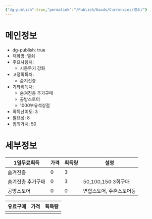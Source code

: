 ```yaml
---
{"dg-publish":true,"permalink":"/Publish/Goods/Currencies/열쇠/"}
---
```


<span><span><h1 data-heading="메인정보" dir="auto">메인정보</h1></span></span><p><ul class="dataview dataview-ul dataview-result-object-ul"><li class="dataview dataview-li dataview-result-object-li">dg-publish: <span>true</span></li><li class="dataview dataview-li dataview-result-object-li">재화명: <span>열쇠</span></li><li class="dataview dataview-li dataview-result-object-li">주요사용처: <ul class="dataview dataview-ul dataview-result-list-ul"><li class="dataview-result-list-li"><span>시동무기 강화</span></li></ul></li><li class="dataview dataview-li dataview-result-object-li">고정획득처: <ul class="dataview dataview-ul dataview-result-list-ul"><li class="dataview-result-list-li"><span>숨겨진층</span></li></ul></li><li class="dataview dataview-li dataview-result-object-li">기타획득처: <ul class="dataview dataview-ul dataview-result-list-ul"><li class="dataview-result-list-li"><span>숨겨진층 추가구매</span></li><li class="dataview-result-list-li"><span>공방스토어</span></li><li class="dataview-result-list-li"><span>1000부유석상점</span></li></ul></li><li class="dataview dataview-li dataview-result-object-li">획득난이도: <span>3</span></li><li class="dataview dataview-li dataview-result-object-li">필요성: <span>8</span></li><li class="dataview dataview-li dataview-result-object-li">임의가치: <span>50</span></li></ul></p><span><span><h1 data-heading="세부정보" dir="auto">세부정보</h1></span></span>



| 1일무료획득    | 가격  | 획득량 | 설명              |
| --------- | --- | --- | --------------- |
| 숨겨진층      | 0   | 3   |                 |
| 숨겨진층 추가구매 | 0   | 3   | 50,100,150 3회구매 |
| 공방스토어     | 0   | 0   | 연합스토어, 주혼스토어등   |


| 유료구매 | 가격  | 획득량 |
| ---- | --- | --- |
|      |     |     |
